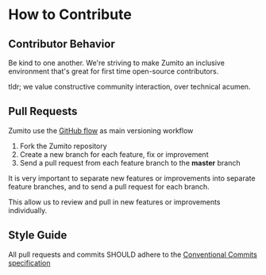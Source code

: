 # How to Contribute

## Contributor Behavior

Be kind to one another. We're striving to make Zumito an inclusive environment that's great for first time open-source contributors.

tldr; we value constructive community interaction, over technical acumen.

## Pull Requests

Zumito use the [GitHub flow](https://guides.github.com/introduction/flow/) as main versioning workflow

1. Fork the Zumito repository
2. Create a new branch for each feature, fix or improvement
3. Send a pull request from each feature branch to the **master** branch

It is very important to separate new features or improvements into separate feature branches, and to send a
pull request for each branch.

This allow us to review and pull in new features or improvements individually.

## Style Guide

All pull requests and commits SHOULD adhere to the [Conventional Commits specification](https://conventionalcommits.org/)
